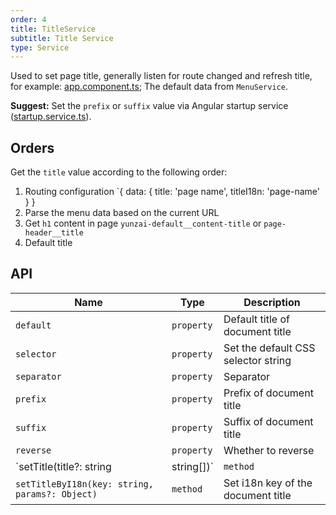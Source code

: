 ```yaml
---
order: 4
title: TitleService
subtitle: Title Service
type: Service
---
```


Used to set page title, generally listen for route changed and refresh title, for example: [app.component.ts](https://github.com/hbyunzai/ng-yunzai/blob/master/src/app/app.component.ts#L54); The default data from `MenuService`.

**Suggest:** Set the `prefix` or `suffix` value via Angular startup service ([startup.service.ts](https://github.com/hbyunzai/ng-yunzai/blob/master/src/app/core/startup/startup.service.ts)).

## Orders

Get the `title` value according to the following order:

1. Routing configuration `{ data: { title: 'page name', titleI18n: 'page-name' } }
2. Parse the menu data based on the current URL
3. Get `h1` content in page `yunzai-default__content-title` or `page-header__title`
4. Default title

## API

| Name                                           | Type       | Description                     |
| ---------------------------------------------- | ---------- | ------------------------------- |
| `default`                                      | `property` | Default title of document title |
| `selector`                                      | `property` | Set the default CSS selector string |
| `separator`                                    | `property` | Separator                       |
| `prefix`                                       | `property` | Prefix of document title        |
| `suffix`                                       | `property` | Suffix of document title        |
| `reverse`                                      | `property` | Whether to reverse              |
| `setTitle(title?: string | string[])`          | `method`   | Set the document title, will be delay `25ms`, pls refer to [#1261](https://github.com/hbyunzai/ng-yunzai/issues/1261)              |
| `setTitleByI18n(key: string, params?: Object)` | `method`   | Set i18n key of the document title |
